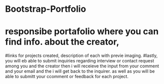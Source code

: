 # Bootstrap-Portfolio
# responsibe portafolio where you can find info. about the creator,
#links for projects created, description of each with previe imaging. 
#lastly, you will eb able to submit inquiries regarding interview or contact request among you and the creator then i will receieve the input from your comment and your email and the i will  get back to the inquirer. as well as you will be able to submitt your ccomment or feedback for each project.